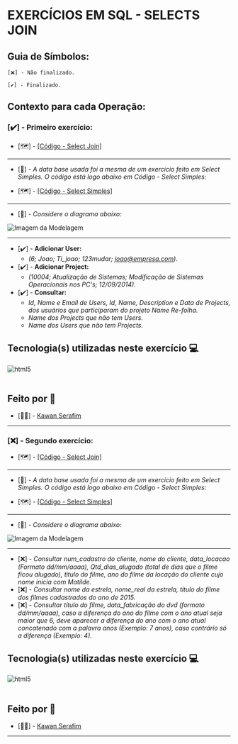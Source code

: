 # **EXERCÍCIOS EM SQL - SELECTS JOIN**

## Guia de Símbolos:

    [❌] - Não finalizado.

    [✔️] - Finalizado.

## Contexto para cada Operação:

### [✔️] - Primeiro exercício:

- [🗺️] - [[Código - Select Join]](https://github.com/KawanSerafim/Banco_De_Dados/blob/main/SQL/select_join/Ex_Select_Join1.sql)

------------------------------------------------------------------------------------------------------------------------------------------

- [📑] - *A data base usada foi a mesma de um exercício feito em Select Simples. O código está logo abaixo em Código - Select Simples:*

- [🗺️] - [[Código - Select Simples]](https://github.com/KawanSerafim/Banco_De_Dados/blob/main/SQL/select_simples/Ex_SelectSimples1.sql)

------------------------------------------------------------------------------------------------------------------------------------------

- [📌] - *Considere o diagrama abaixo:*

![Imagem da Modelagem](https://github.com/KawanSerafim/Banco_De_Dados/blob/main/SQL/imagens/Imagem%20do%20WhatsApp%20de%202024-11-23%20à(s)%2022.08.09_fee28da8.jpg)

------------------------------------------------------------------------------------------------------------------------------------------

- [✔️] - **Adicionar User:**
  - *(6; Joao; Ti_joao; 123mudar; joao@empresa.com).*
- [✔️] - **Adicionar Project:**
  - *(10004; Atualização de Sistemas; Modificação de Sistemas Operacionais nos PC's; 12/09/2014).*
- [✔️] - **Consultar:**
  - *Id, Name e Email de Users, Id, Name, Description e Data de Projects, dos usuários que participaram do projeto Name Re-folha.*
  - *Name dos Projects que não tem Users.*
  - *Name dos Users que não tem Projects.*
 
## **Tecnologia(s) utilizadas neste exercício 💻**
<div style="display: inline_block">
    <img align="center" alt="html5" src="https://img.shields.io/badge/Microsoft_SQL_Server-CC2927?style=for-the-badge&logo=microsoft-sql-server&logoColor=white" />
</div><br/>

## **Feito por 👤**

- [👨‍💻] - [Kawan Serafim](https://github.com/KawanSerafim)

------------------------------------------------------------------------------------------------------------------------------------------

### [❌] - Segundo exercício:

- [🗺️] - [[Código - Select Join]](https://github.com/KawanSerafim/Banco_De_Dados/blob/main/SQL/select_join/Ex_Select_Join2.sql)

------------------------------------------------------------------------------------------------------------------------------------------

- [📑] - *A data base usada foi a mesma de um exercício feito em Select Simples. O código está logo abaixo em Código - Select Simples:*

- [🗺️] - [[Código - Select Simples]](https://github.com/KawanSerafim/Banco_De_Dados/blob/main/SQL/select_simples/Ex_SelectSimples2.sql)

------------------------------------------------------------------------------------------------------------------------------------------

- [📌] - *Considere o diagrama abaixo:*

![Imagem da Modelagem](https://github.com/KawanSerafim/Banco_De_Dados/blob/main/SQL/imagens/Imagem%20do%20WhatsApp%20de%202024-11-23%20à(s)%2022.33.06_82abe2ee.jpg)

------------------------------------------------------------------------------------------------------------------------------------------

- [❌] - *Consultar num_cadastro do cliente, nome do cliente, data_locacao (Formato
dd/mm/aaaa), Qtd_dias_alugado (total de dias que o filme ficou alugado), titulo do
filme, ano do filme da locação do cliente cujo nome inicia com Matilde.*
- [❌] - *Consultar nome da estrela, nome_real da estrela, título do filme dos filmes
cadastrados do ano de 2015.*
- [❌] - *Consultar título do filme, data_fabricação do dvd (formato dd/mm/aaaa), caso a
diferença do ano do filme com o ano atual seja maior que 6, deve aparecer a diferença
do ano com o ano atual concatenado com a palavra anos (Exemplo: 7 anos), caso
contrário só a diferença (Exemplo: 4).*

## **Tecnologia(s) utilizadas neste exercício 💻**
<div style="display: inline_block">
    <img align="center" alt="html5" src="https://img.shields.io/badge/Microsoft_SQL_Server-CC2927?style=for-the-badge&logo=microsoft-sql-server&logoColor=white" />
</div><br/>

## **Feito por 👤**

- [👨‍💻] - [Kawan Serafim](https://github.com/KawanSerafim)

------------------------------------------------------------------------------------------------------------------------------------------
